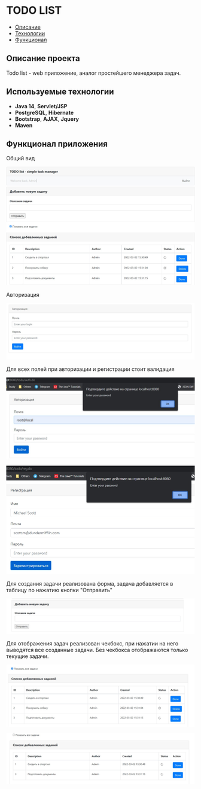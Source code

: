 # TODO LIST
+ [Описание](#Описание-проекта)
+ [Технологии](#Используемые-технологии)
+ [Функционал](#Функционал-приложения)

## Описание проекта
Todo list - web приложение, аналог простейшего менеджера задач.

## Используемые технологии
+ **Java 14**,  **Servlet/JSP**
+ **PostgreSQL**, **Hibernate**
+ **Bootstrap**, **AJAX**, **Jquery**
+ **Maven**

## Функционал приложения
Общий вид

![alt text](https://github.com/malletmustdie/todo-list/blob/master/src/main/webapp/image/main.jpg)

Авторизация

![alt text](https://github.com/malletmustdie/todo-list/blob/master/src/main/webapp/image/auth.jpg)

Для всех полей при авторизации и регистрации стоит валидация

![alt text](https://github.com/malletmustdie/todo-list/blob/master/src/main/webapp/image/authValidation.jpg)

![alt text](https://github.com/malletmustdie/todo-list/blob/master/src/main/webapp/image/regValidation.jpg)

Для создания задачи реализована форма, задача добавляется в таблицу по нажатию кнопки "Отправить"

![alt text](https://github.com/malletmustdie/todo-list/blob/master/src/main/webapp/image/addTask.jpg)

Для отображения задач реализован чекбокс, при нажатии на него выводятся все созданные задачи.
Без чекбокса отображаются только текущие задачи.

![alt text](https://github.com/malletmustdie/todo-list/blob/master/src/main/webapp/image/allTasks.jpg)

![alt text](https://github.com/malletmustdie/todo-list/blob/master/src/main/webapp/image/unresolvedTasks.jpg)

